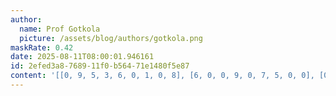 ```yaml
---
author:
  name: Prof Gotkola
  picture: /assets/blog/authors/gotkola.png
maskRate: 0.42
date: 2025-08-11T08:00:01.946161
id: 2efed3a8-7689-11f0-b564-71e1480f5e87
content: '[[0, 9, 5, 3, 6, 0, 1, 0, 8], [6, 0, 0, 9, 0, 7, 5, 0, 0], [0, 0, 1, 0, 0, 2, 6, 9, 0], [0, 5, 0, 0, 4, 9, 3, 6, 2], [0, 2, 9, 6, 8, 0, 0, 0, 5], [0, 6, 4, 7, 2, 0, 9, 8, 0], [5, 0, 6, 4, 0, 0, 2, 0, 9], [2, 0, 3, 5, 0, 0, 8, 7, 0], [0, 1, 8, 2, 0, 6, 4, 5, 0]]'
---
```

